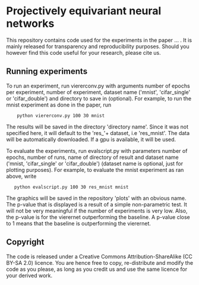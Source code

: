 # Projectively equivariant neural networks

This repository contains code used for the experiments in the paper ... . It is mainly released for transparency and reproducibility purposes. Should you however find this code useful for your research, please cite us.


## Running experiments
To run an experiment, run viererconv.py with arguments number of epochs per experiment, number of experiment, dataset name ('mnist', 'cifar_single' or 'cifar_double') and directory to save in (optional). For example, to run 
the mnist experiment as done in the paper, run

```
    python viererconv.py 100 30 mnist 
```
 
The results will be saved in the directory 'directory name'. Since it was not specified here, it will default to the 'res_'+ dataset, i.e 'res_mnist'. The data will be automatically downloaded. If a gpu is available, it will be used.

To evaluate the experiments, run evalscript.py with parameters number of epochs, number of runs, name of directory of result and dataset name ('mnist, 'cifar_single' or 'cifar_double')
(dataset name is optional, just for plotting purposes). For example, to evaluate the mnist experiment as ran above, write

```
   python evalscript.py 100 30 res_mnist mnist
```
The graphics will be saved in the repository 'plots' with an obvious name. The p-value that is displayed is a result of a simple non-parametric test. It will not be very meaningful if the number of 
experiments is very low. Also, the p-value is for the vierernet outperforming the baseline. A p-value close to 1 means that the baseline is outperforming the vierernet.

## Copyright

The code is released under a Creative Commons Attribution-ShareAlike (CC BY-SA 2.0) licence. You are hence free to copy, re-distribute and modify the code as you please, as long as you credit us and use the same licence for your derived work.
